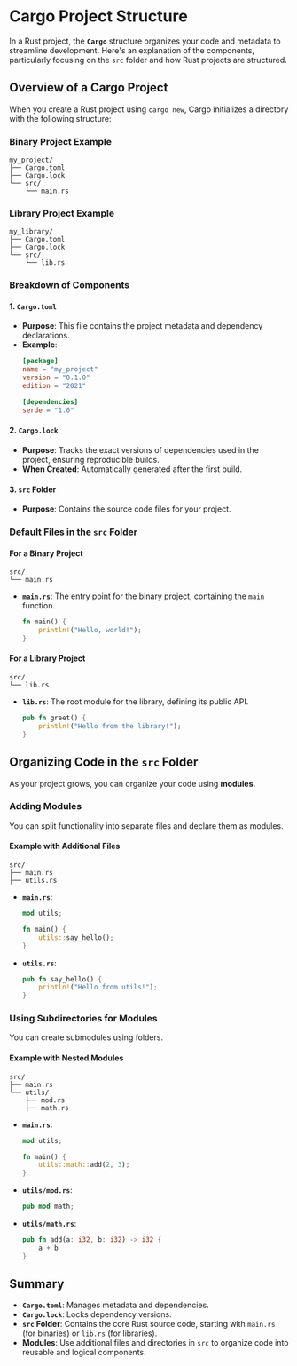 # Cargo Project Structure

In a Rust project, the **`Cargo`** structure organizes your code and metadata to streamline development. Here's an explanation of the components, particularly focusing on the `src` folder and how Rust projects are structured.

## Overview of a Cargo Project
When you create a Rust project using `cargo new`, Cargo initializes a directory with the following structure:

### Binary Project Example
```plaintext
my_project/
├── Cargo.toml
├── Cargo.lock
└── src/
    └── main.rs
```

### Library Project Example
```plaintext
my_library/
├── Cargo.toml
├── Cargo.lock
└── src/
    └── lib.rs
```

### Breakdown of Components

#### 1. `Cargo.toml`
- **Purpose**: This file contains the project metadata and dependency declarations.
- **Example**:
  ```toml
  [package]
  name = "my_project"
  version = "0.1.0"
  edition = "2021"

  [dependencies]
  serde = "1.0"
  ```

#### 2. `Cargo.lock`
- **Purpose**: Tracks the exact versions of dependencies used in the project, ensuring reproducible builds.
- **When Created**: Automatically generated after the first build.

#### 3. `src` Folder
- **Purpose**: Contains the source code files for your project.

### Default Files in the `src` Folder

#### For a Binary Project
```plaintext
src/
└── main.rs
```
- **`main.rs`**: The entry point for the binary project, containing the `main` function.
  ```rust
  fn main() {
      println!("Hello, world!");
  }
  ```

#### For a Library Project
```plaintext
src/
└── lib.rs
```
- **`lib.rs`**: The root module for the library, defining its public API.
  ```rust
  pub fn greet() {
      println!("Hello from the library!");
  }
  ```

## Organizing Code in the `src` Folder
As your project grows, you can organize your code using **modules**.

### Adding Modules
You can split functionality into separate files and declare them as modules.

#### Example with Additional Files
```plaintext
src/
├── main.rs
├── utils.rs
```
- **`main.rs`**:
  ```rust
  mod utils;

  fn main() {
      utils::say_hello();
  }
  ```
- **`utils.rs`**:
  ```rust
  pub fn say_hello() {
      println!("Hello from utils!");
  }
  ```

### Using Subdirectories for Modules
You can create submodules using folders.

#### Example with Nested Modules
```plaintext
src/
├── main.rs
└── utils/
    ├── mod.rs
    ├── math.rs
```
- **`main.rs`**:
  ```rust
  mod utils;

  fn main() {
      utils::math::add(2, 3);
  }
  ```
- **`utils/mod.rs`**:
  ```rust
  pub mod math;
  ```
- **`utils/math.rs`**:
  ```rust
  pub fn add(a: i32, b: i32) -> i32 {
      a + b
  }
  ```

## Summary
- **`Cargo.toml`**: Manages metadata and dependencies.
- **`Cargo.lock`**: Locks dependency versions.
- **`src` Folder**: Contains the core Rust source code, starting with `main.rs` (for binaries) or `lib.rs` (for libraries).
- **Modules**: Use additional files and directories in `src` to organize code into reusable and logical components.